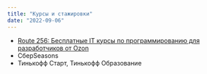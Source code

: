```yaml
---
title: "Курсы и стажировки"
date: "2022-09-06"
---
```


- [Route 256: Бесплатные IT курсы по программированию для разработчиков от Ozon](https://route256.ozon.ru/)
- СберSeasons
- Тинькофф Старт, Тинькофф Образование
